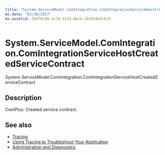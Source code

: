 ```yaml
---
title: "System.ServiceModel.ComIntegration.ComIntegrationServiceHostCreatedServiceContract"
ms.date: "03/30/2017"
ms.assetid: 5b670c80-a119-4114-8b1d-2b2034e5cb19
---
```

# System.ServiceModel.ComIntegration.ComIntegrationServiceHostCreatedServiceContract
System.ServiceModel.ComIntegration.ComIntegrationServiceHostCreatedServiceContract  
  
## Description  
 ComPlus: Created service contract.  
  
## See also
- [Tracing](../../../../../docs/framework/wcf/diagnostics/tracing/index.md)
- [Using Tracing to Troubleshoot Your Application](../../../../../docs/framework/wcf/diagnostics/tracing/using-tracing-to-troubleshoot-your-application.md)
- [Administration and Diagnostics](../../../../../docs/framework/wcf/diagnostics/index.md)
